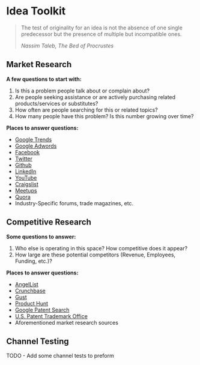 # Idea Toolkit

> The test of originality for an idea is not the absence of one single predecessor but the presence of multiple but incompatible ones.
> 
> *Nassim Taleb, The Bed of Procrustes*

## Market Research
**A few questions to start with:**

1. Is this a problem people talk about or complain about? 
2. Are people seeking assistance or are actively purchasing related products/services or substitutes?  
3. How often are people searching for this or related topics? 
4. How many people have this problem? Is this number growing over time? 

**Places to answer questions:**
- [Google Trends](http://www.google.com/trends)
- [Google Adwords](http://www.google.com/adwords/)
- [Facebook](http://facebook.com)
- [Twitter](http://twitter.com)
- [Github](http://github.com)
- [LinkedIn](http://linkedin.com)
- [YouTube](http://youtube.com)
- [Craigslist](http://craigslist.com) 
- [Meetups](http://meetups.com)
- [Quora](https://www.quora.com/)
- Industry-Specific forums, trade magazines, etc. 

## Competitive Research
**Some questions to answer:**

1. Who else is operating in this space? How competitive does it appear? 
2. How large are these potential competitors (Revenue, Employees, Funding, etc.)? 

**Places to answer questions:**
- [AngelList](http://angel.co)
- [Crunchbase](http://crunchbase.com/)
- [Gust](http://gust.com)
- [Product Hunt](http://www.producthunt.com/)
- [Google Patent Search](https://www.google.com/?tbm=pts&gws_rd=ssl)
- [U.S. Patent Trademark Office](http://uspto.gov)
- Aforementioned market research sources

## Channel Testing

TODO - Add some channel tests to preform 
